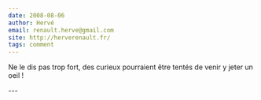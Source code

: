 ```yaml
---
date: 2008-08-06
author: Hervé
email: renault.herve@gmail.com
site: http://herverenault.fr/
tags: comment
---
```


<p>Ne le dis pas trop fort, des curieux pourraient être tentés de venir y jeter un oeil !</p>
---